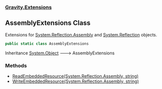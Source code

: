 ### [Gravity.Extensions](./Gravity-Extensions.md 'Gravity.Extensions')
## AssemblyExtensions Class
Extensions for [System.Reflection.Assembly](https://docs.microsoft.com/en-us/dotnet/api/System.Reflection.Assembly 'System.Reflection.Assembly') and [System.Reflection](https://docs.microsoft.com/en-us/dotnet/api/System.Reflection 'System.Reflection') objects.  
```csharp
public static class AssemblyExtensions
```
Inheritance [System.Object](https://docs.microsoft.com/en-us/dotnet/api/System.Object 'System.Object') &#129106; AssemblyExtensions  
### Methods
- [ReadEmbeddedResource(System.Reflection.Assembly, string)](./Gravity-Extensions-AssemblyExtensions-ReadEmbeddedResource(System-Reflection-Assembly_string).md 'Gravity.Extensions.AssemblyExtensions.ReadEmbeddedResource(System.Reflection.Assembly, string)')
- [WriteEmbeddedResource(System.Reflection.Assembly, string)](./Gravity-Extensions-AssemblyExtensions-WriteEmbeddedResource(System-Reflection-Assembly_string).md 'Gravity.Extensions.AssemblyExtensions.WriteEmbeddedResource(System.Reflection.Assembly, string)')
